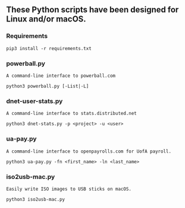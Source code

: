 ## These Python scripts have been designed for Linux and/or macOS.

### Requirements 
```
pip3 install -r requirements.txt
```

### powerball.py 
`A command-line interface to powerball.com`
```
python3 powerball.py [-List|-L]
```
    
### dnet-user-stats.py
`A command-line interface to stats.distributed.net`
```
python3 dnet-stats.py -p <project> -u <user>
```
### ua-pay.py
`A command-line interface to openpayrolls.com for UofA payroll.`
```
python3 ua-pay.py -fn <first_name> -ln <last_name>
```
### iso2usb-mac.py
`Easily write ISO images to USB sticks on macOS.`
```
python3 iso2usb-mac.py
```
